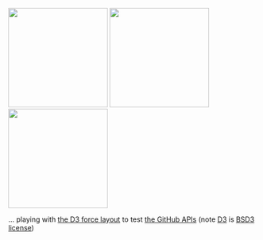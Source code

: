 <kbd><img src="https://hacker-bastl.github.io/git-api-d3js-test/git-api-d3js-test.firefox.png" width="200" /></kbd> <kbd><img src="https://hacker-bastl.github.io/git-api-d3js-test/git-api-d3js-test.safari.png" width="200" /></kbd> <kbd><img src="https://hacker-bastl.github.io/git-api-d3js-test/git-api-d3js-test.chrome.png" width="200" /></kbd>

... playing with [the D3 force layout](https://github.com/d3/d3-force/#d3-force) to test [the GitHub APIs](https://developer.github.com/v3/git/) (note [D3](https://github.com/d3) is [BSD3 license](https://github.com/d3/d3/blob/master/LICENSE))
